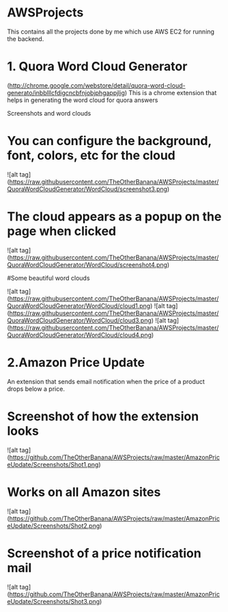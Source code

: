 # AWSProjects

This contains all the projects done by me which use AWS EC2 for running the backend. 

# 1. Quora Word Cloud Generator 
(http://chrome.google.com/webstore/detail/quora-word-cloud-generato/inbblllcfdigcncbfnjobjphgappjlig)
This is a chrome extension that helps in generating the word cloud for quora answers

Screenshots and word clouds

# You can configure the background, font, colors, etc for the cloud
![alt tag] (https://raw.githubusercontent.com/TheOtherBanana/AWSProjects/master/QuoraWordCloudGenerator/WordCloud/screenshot3.png)

# The cloud appears as a popup on the page when clicked
![alt tag] (https://raw.githubusercontent.com/TheOtherBanana/AWSProjects/master/QuoraWordCloudGenerator/WordCloud/screenshot4.png)

#Some beautiful word clouds

![alt tag] (https://raw.githubusercontent.com/TheOtherBanana/AWSProjects/master/QuoraWordCloudGenerator/WordCloud/cloud1.png) 
![alt tag] (https://raw.githubusercontent.com/TheOtherBanana/AWSProjects/master/QuoraWordCloudGenerator/WordCloud/cloud3.png) 
![alt tag] (https://raw.githubusercontent.com/TheOtherBanana/AWSProjects/master/QuoraWordCloudGenerator/WordCloud/cloud4.png) 


# 2.Amazon Price Update
An extension that sends email notification when the price of a product drops below a price.

# Screenshot of how the extension looks
![alt tag] (https://github.com/TheOtherBanana/AWSProjects/raw/master/AmazonPriceUpdate/Screenshots/Shot1.png)
# Works on all Amazon sites

![alt tag] (https://github.com/TheOtherBanana/AWSProjects/raw/master/AmazonPriceUpdate/Screenshots/Shot2.png)

# Screenshot of a price notification mail 
![alt tag] (https://github.com/TheOtherBanana/AWSProjects/raw/master/AmazonPriceUpdate/Screenshots/Shot3.png)
